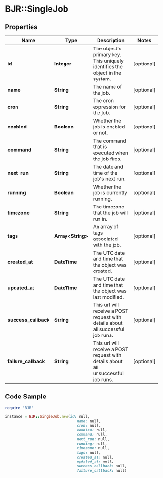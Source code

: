 # BJR::SingleJob

## Properties

Name | Type | Description | Notes
------------ | ------------- | ------------- | -------------
**id** | **Integer** | The object&#39;s primary key. This uniquely identifies the object in the system. | [optional] 
**name** | **String** | The name of the job. | [optional] 
**cron** | **String** | The cron expression for the job. | [optional] 
**enabled** | **Boolean** | Whether the job is enabled or not. | [optional] 
**command** | **String** | The command that is executed when the job fires. | [optional] 
**next_run** | **String** | The date and time of the job&#39;s next run. | [optional] 
**running** | **Boolean** | Whether the job is currently running. | [optional] 
**timezone** | **String** | The timezone that the job will run in. | [optional] 
**tags** | **Array&lt;String&gt;** | An array of tags associated with the job. | [optional] 
**created_at** | **DateTime** | The UTC date and time that the object was created. | [optional] 
**updated_at** | **DateTime** | The UTC date and time that the object was last modified. | [optional] 
**success_callback** | **String** | This url will receive a POST request with details about all successful job runs. | [optional] 
**failure_callback** | **String** | This url will receive a POST request with details about all unsuccessful job runs. | [optional] 

## Code Sample

```ruby
require 'BJR'

instance = BJR::SingleJob.new(id: null,
                                 name: null,
                                 cron: null,
                                 enabled: null,
                                 command: null,
                                 next_run: null,
                                 running: null,
                                 timezone: null,
                                 tags: null,
                                 created_at: null,
                                 updated_at: null,
                                 success_callback: null,
                                 failure_callback: null)
```


